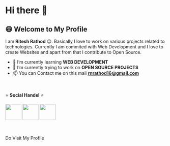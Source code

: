 # Hi there 👋
## :smile: **Welcome to My Profile**

I am **Ritesh Rathod** :wink:. Basically I love to work on various projects related to technologies. Currently I am commited with Web Development and I love to create Websites and apart from that I contribute to Open Source.
- 🌱 I’m currently learning **WEB DEVELOPMENT**
- 🔭 I’m currently trying to work on **OPEN SOURCE PROJECTS**
- 📫 You can Contact me on this mail **rnrathod16@gmail.com**

<br>


:star: **Social Handel** :star:
<br>

<a href="https://www.linkedin.com/in/ritesh-rathod-26054a183/" target="_blank"><img src="https://icons8.com/vue-static/landings/animated-icons-new/icons/color/linkedin-circled-shake/linkedin-circled-shake_192.gif" height="50px" width="50px"></a>
<a href="mailto:rnrathod16@gmail.com" target="_blank"><img src="https://icons8.com/vue-static/landings/animated-icons-new/icons/color/open-letter/open-letter.gif" height="50px" width="50px"></a>
<a href="https://github.com/rnrathod16"><img src="https://media.giphy.com/media/du3J3cXyzhj75IOgvA/giphy.gif" height="50px" width="50px"></a> 

<br>

Do Visit My Profile

<!--
**rnrathod16/rnrathod16** is a ✨ _special_ ✨ repository because its `README.md` (this file) appears on your GitHub profile.

Here are some ideas to get you started:

- 🔭 I’m currently working on ...
- 🌱 I’m currently learning ...
- 👯 I’m looking to collaborate on ...
- 🤔 I’m looking for help with ...
- 💬 Ask me about ...
- 📫 How to reach me: ...
- 😄 Pronouns: ...
- ⚡ Fun fact: ...
-->
